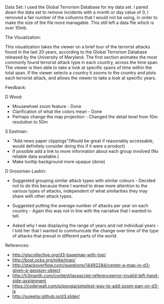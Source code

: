 
Data Set:
I used the Global Terrorism Database for my data set. I pared down the data set to remove incidents with a month or day value of 0,
I removed a fair number of the collumns that I would not be using, in order to make the size of the file more managable. This still left a data file which is over 10mb. 

The Visualization:

This visualization takes the viewer on a brief tour of the terrorist attacks found in the last 20 years, according to the Global Terrorism Database released by the University of Maryland. The first section animates the most commonly found terrorist attack type in each country, across the time span. The viewer is then able to take a look at specific spans of time within the total span. If the viewer selects a country it zooms to the country and plots each terrorist attack, and allows the viewer to take a look at specific years.

Feedback:

D Wood:

* Mousewheel zoom feature - Done
* Clarification of what the colors mean - Done
* Perhaps change the map projection - Changed the detail level from 10m resolution to 50m

S Eastman:

* "Add news paper clippings"(Would be great if reasonably accessable, would definitely consider doing this if it were a product)
* If possible add a link to more information about each group involved (No reliable data available.)
* Make tooltip background more opaque (done)

D Grossman-Laskin:

* Suggested grouping similar attack types with similar colours - Decided not to do this because there I wanted to draw more attention to the various types of attacks, independent of what similarities they may share with other attack types.

* Suggested putting the average number of attacks per year on each country - Again this was not in line with the narrative that I wanted to tell.

* Asked why I was displaying the range of years and not individual years - I told her that I wanted to communicate the change over time of the type of attacks that prevail in different parts of the world.




References:
* http://giscollective.org/d3-basemap-with-top/
* http://bost.ocks.org/mike/map/
* http://stackoverflow.com/questions/14492284/center-a-map-in-d3-given-a-geojson-object
* http://h3manth.com/content/javascript-referenceerror-invalid-left-hand-side-assignment
* https://coderwall.com/p/psogia/simplest-way-to-add-zoom-pan-on-d3-js
* http://sujeetsr.github.io/d3.slider/

